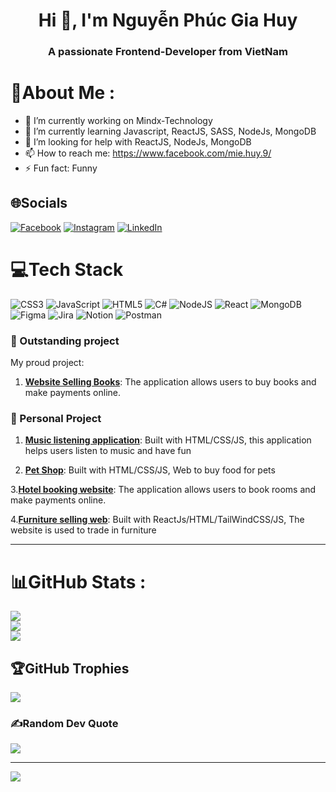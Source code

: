 <h1 align="center">Hi 👋, I'm Nguyễn Phúc Gia Huy</h1>
<h3 align="center">A passionate Frontend-Developer from VietNam</h3>

# 💫About Me :
- 🔭 I’m currently working on Mindx-Technology
- 🌱 I’m currently learning Javascript, ReactJS, SASS, NodeJs, MongoDB
- 🤔 I’m looking for help with ReactJS, NodeJs, MongoDB
- 📫 How to reach me: https://www.facebook.com/mie.huy.9/
- ⚡ Fun fact: Funny

## 🌐Socials
[![Facebook](https://img.shields.io/badge/Facebook-%231877F2.svg?logo=Facebook&logoColor=white)](https://facebook.com/https://www.facebook.com/mie.huy.9/) [![Instagram](https://img.shields.io/badge/Instagram-%23E4405F.svg?logo=Instagram&logoColor=white)](https://instagram.com/Icyy.huy) [![LinkedIn](https://img.shields.io/badge/LinkedIn-%230077B5.svg?logo=linkedin&logoColor=white)](https://linkedin.com/in/lihttps://www.linkedin.com/in/huy-nguyễn-343b86248/) 

# 💻Tech Stack
![CSS3](https://img.shields.io/badge/css3-%231572B6.svg?style=for-the-badge&logo=css3&logoColor=white) ![JavaScript](https://img.shields.io/badge/javascript-%23323330.svg?style=for-the-badge&logo=javascript&logoColor=%23F7DF1E) ![HTML5](https://img.shields.io/badge/html5-%23E34F26.svg?style=for-the-badge&logo=html5&logoColor=white) ![C#](https://img.shields.io/badge/c%23-%23239120.svg?style=for-the-badge&logo=c-sharp&logoColor=white) ![NodeJS](https://img.shields.io/badge/node.js-6DA55F?style=for-the-badge&logo=node.js&logoColor=white) ![React](https://img.shields.io/badge/react-%2320232a.svg?style=for-the-badge&logo=react&logoColor=%2361DAFB) ![MongoDB](https://img.shields.io/badge/MongoDB-%234ea94b.svg?style=for-the-badge&logo=mongodb&logoColor=white) 	![Figma](https://img.shields.io/badge/figma-%23F24E1E.svg?style=for-the-badge&logo=figma&logoColor=white) ![Jira](https://img.shields.io/badge/jira-%230A0FFF.svg?style=for-the-badge&logo=jira&logoColor=white) ![Notion](https://img.shields.io/badge/Notion-%23000000.svg?style=for-the-badge&logo=notion&logoColor=white) ![Postman](https://img.shields.io/badge/Postman-FF6C37?style=for-the-badge&logo=postman&logoColor=white)

### 🌟 Outstanding project

My proud project:

1. **[Website Selling Books](https://github.com/manhhoang8th4/CNPMNC_LT.git)**: The application allows users to buy books and make payments online. 

### 🌟 Personal Project
1. **[Music listening application](https://github.com/tottidung/Music.git)**: Built with HTML/CSS/JS, this application helps users listen to music and have fun

3. **[Pet Shop](https://github.com/tottidung/PetShop.git)**: Built with HTML/CSS/JS, Web to buy food for pets

3.**[Hotel booking website](https://github.com/tottidung/IKIGAI.git)**: The application allows users to book rooms and make payments online.
   
4.**[Furniture selling web](https://github.com/tottidung/Furniture.git)**: Built with ReactJs/HTML/TailWindCSS/JS, The website is used to trade in furniture

---
# 📊GitHub Stats :
![](https://github-readme-stats.vercel.app/api?username=tottidung&theme=tokyonight&hide_border=false&include_all_commits=false&count_private=false)<br/>
![](https://github-readme-streak-stats.herokuapp.com/?user=tottidung&theme=tokyonight&hide_border=false)<br/>
![](https://github-readme-stats.vercel.app/api/top-langs/?username=tottidung&theme=tokyonight&hide_border=false&include_all_commits=false&count_private=false&layout=compact)

## 🏆GitHub Trophies
![](https://github-trophies.vercel.app/?username=tottidung&theme=radical&no-frame=false&no-bg=true&margin-w=4)

### ✍️Random Dev Quote
![](https://quotes-github-readme.vercel.app/api?type=horizontal&theme=tokyonight)

---
[![](https://visitcount.itsvg.in/api?id=tottidung&icon=4&color=0)](https://visitcount.itsvg.in)

